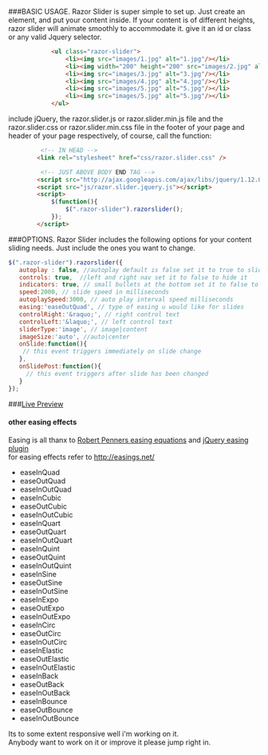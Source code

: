 ###BASIC USAGE.
Razor Slider is super simple to set up. Just create an element, and put your content inside. If your content is of different heights, razor slider will animate smoothly to accommodate it.
give it an id or class or any valid Jquery selector.
```HTML
            <ul class="razor-slider">
                <li><img src="images/1.jpg" alt="1.jpg"/></li>
                <li><img width="200" height="200" src="images/2.jpg" alt="2.jpg"/></li>
                <li><img src="images/3.jpg" alt="3.jpg"/></li>
                <li><img src="images/4.jpg" alt="4.jpg"/></li>
                <li><img src="images/5.jpg" alt="5.jpg"/></li>
                <li><img src="images/5.jpg" alt="5.jpg"/></li>
            </ul>
```
include jQuery, the razor.slider.js or razor.slider.min.js file and the razor.slider.css or razor.slider.min.css file in the footer of your page and header of your page respectively, of course, call the function:

```HTML 
         <!-- IN HEAD -->
        <link rel="stylesheet" href="css/razor.slider.css" />

         <!-- JUST ABOVE BODY END TAG -->
        <script src="http://ajax.googleapis.com/ajax/libs/jquery/1.12.0/jquery.min.js"></script>
        <script src="js/razor.slider.jquery.js"></script>
        <script>
            $(function(){
                $(".razor-slider").razorslider();
            });    
        </script>
```

###OPTIONS.
Razor Slider includes the following options for your content sliding needs. Just include the ones you want to change.

```javascript
$(".razor-slider").razorslider({
   autoplay : false, //autoplay default is false set it to true to slide auto
   controls: true,  //left and right nav set it to false to hide it
   indicators: true, // small bullets at the bottom set it to false to hide it
   speed:2000, // slide speed in milliseconds
   autoplaySpeed:3000, // auto play interval speed milliseconds
   easing:'easeOutQuad', // type of easing u would like for slides
   controlRight:'&raquo;', // right control text
   controlLeft:'&laquo;', // left control text
   sliderType:'image', // image|content
   imageSize:'auto', //auto|center
   onSlide:function(){
    // this event triggers immediately on slide change
   },  
   onSlidePost:function(){
     // this event triggers after slide has been changed
   }
});
```
###<a href="https://riazxrazor.github.io/">Live Preview</a>
#### other easing effects

Easing is all thanx to   <a href="http://www.robertpenner.com/easing/">Robert Penners easing equations</a> 
and <a href="http://gsgd.co.uk/sandbox/jquery/easing/">jQuery easing plugin</a>
<br>for easing effects refer to http://easings.net/


* easeInQuad
* easeOutQuad
* easeInOutQuad
* easeInCubic
* easeOutCubic
* easeInOutCubic
* easeInQuart
* easeOutQuart
* easeInOutQuart
* easeInQuint
* easeOutQuint
* easeInOutQuint
* easeInSine
* easeOutSine
* easeInOutSine
* easeInExpo
* easeOutExpo
* easeInOutExpo
* easeInCirc
* easeOutCirc
* easeInOutCirc
* easeInElastic
* easeOutElastic
* easeInOutElastic
* easeInBack
* easeOutBack
* easeInOutBack
* easeInBounce
* easeOutBounce
* easeInOutBounce


Its to some extent responsive well i'm working on it.<br>
Anybody want to work on it or improve it please jump right in.
